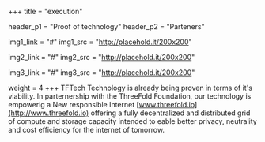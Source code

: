+++
title = "execution"

header_p1 = "Proof of technology"
header_p2 = "Parteners"

img1_link = "#"
img1_src = "http://placehold.it/200x200"

img2_link = "#"
img2_src = "http://placehold.it/200x200"

img3_link = "#"
img3_src = "http://placehold.it/200x200"

weight = 4
+++
TFTech Technology is already being proven in terms of it's viability. In parternership with the ThreeFold Foundation, our technology is empowerig a New responsible Internet [www.threefold.io](http://www.threefold.io) offering a fully decentralized and distributed grid of compute and storage capacity intended to eable better privacy, neutrality and cost efficiency for the internet of tomorrow.
